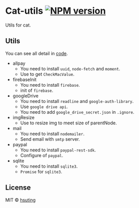 # Cat-utils [![NPM version][npm-image]][npm-url]
Utils for cat.

## Utils
You can see all detail in [code](./src).
- allpay
  - You need to install `uuid`, `node-fetch` and `moment`.
  - Use to get `CheckMacValue`.
- firebaseInit
  - You need to install `firebase`.
  - init of `firebase`.
- googleDrive
  - You need to install `readline` and `google-auth-library`.
  - Use `google drive api`.
  - You need to add `google_drive_secret.json` in `.ignore`.
- imgResize
  - Use to resize img to meet size of parentNode.
- mail
  - You need to install `nodemailer`.
  - Send email with `smtp` server.
- paypal
  - You need to install `paypal-rest-sdk`.
  - Configure of `paypal`.
- sqlite
  - You need to install `sqlite3`.
  - `Promise` for `sqlite3`.

## License
MIT © [hsuting](http://hsuting.com)

[npm-image]: https://badge.fury.io/js/cat-utils.svg
[npm-url]: https://npmjs.org/package/cat-utils
